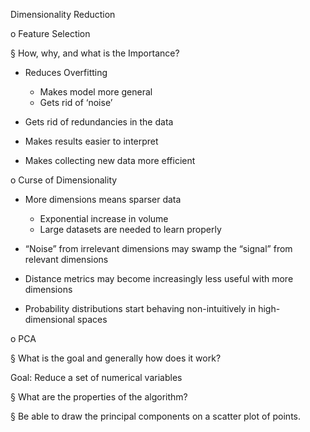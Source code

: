Dimensionality Reduction 

o Feature Selection 

§ How, why, and what is the Importance?

- Reduces Overfitting
  - Makes model more general 
  - Gets rid of ‘noise’

- Gets rid of redundancies in the data
- Makes results easier to interpret
- Makes collecting new data more efficient



o Curse of Dimensionality 

- More dimensions means sparser data
  - Exponential increase in volume
  - Large datasets are needed to learn properly

- “Noise” from irrelevant dimensions may swamp the “signal” from relevant dimensions 
- Distance metrics may become increasingly less useful with more dimensions 
- Probability distributions start behaving non-intuitively in high-dimensional spaces



o PCA 

§ What is the goal and generally how does it work?

Goal: Reduce a set of numerical variables

§ What are the properties of the algorithm?

§ Be able to draw the principal components on a scatter plot of points.